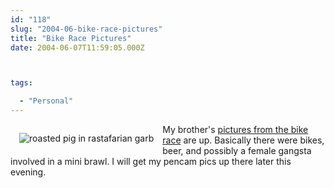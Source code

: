 ```yaml
---
id: "118"
slug: "2004-06-bike-race-pictures"
title: "Bike Race Pictures"
date: 2004-06-07T11:59:05.000Z



tags:

  - "Personal"
---
```

<div class="sqs-html-content">
  <p><img src="/images/rasta-pig.jpg" alt="roasted pig in rastafarian garb" style="margin: 1em; float:left;"/>My brother's <a href="http://mcallister.ws/gallery/bikerace04" title="Bike Race Party Pictures">pictures from the bike race</a> are up.  Basically there were bikes, beer, and possibly a female gangsta involved in a mini brawl.
I will get my pencam pics up there later this evening.</p>
</div>
